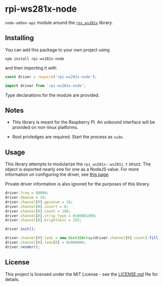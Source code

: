 # rpi-ws281x-node

`node-addon-api` module around the [`rpi_ws281x`](https://github.com/jgarff/rpi_ws281x) library.

## Installing

You can add this package to your own project using

```
npm install rpi-ws281x-node
```

and then importing it with

```javascript
const driver = require('rpi-ws281x-node');
```

```typescript
import driver from 'rpi-ws281x-node';
```

Type declarations for the module are provided.

## Notes

- This library is meant for the Raspberry PI. An unbound interface will be provided on non-linux platforms.

- Root privledges are required. Start the process as `sudo`.

## Usage

This library attempts to modularize the `rpi_ws281x::ws2811_t` struct. The object is exported nearly one for one as a NodeJS value. For more information on configuring the driver, see [this page](https://github.com/jgarff/rpi_ws281x#usage).

Private driver information is also ignored for the purposes of this library.

```javascript
driver.freq = 80000;
driver.dmanum = 10;
driver.channel[0].gpionum = 18;
driver.channel[0].invert = 0;
driver.channel[0].count = 100;
driver.channel[0].strip_type = 0x00081000;
driver.channel[0].brightness = 255;

driver.init();

driver.channel[0].leds = new Uint32Array(driver.channel[0].count).fill(0xffffff);
driver.channel[0].leds[0] = 0x000000;
driver.render();
```

## License

This project is licensed under the MIT License - see the [LICENSE.md](LICENSE.md) file for details.
